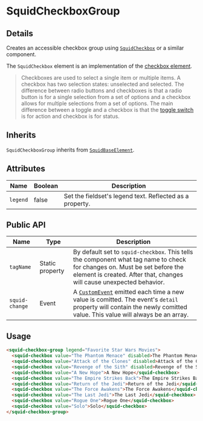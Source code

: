 # SquidCheckboxGroup

## Details

Creates an accessible checkbox group using [`SquidCheckbox`](../squid-checkbox) or a similar component.

The `SquidCheckbox` element is an implementation of the [checkbox element](https://developer.mozilla.org/en-US/docs/Web/HTML/Element/input/checkbox).

> Checkboxes are used to select a single item or multiple items. A checkbox has two selection states: unselected and selected.
> The difference between radio buttons and checkboxes is that a radio button is for a single selection from a set of options and a checkbox allows for multiple selections from a set of options.
> The main difference between a toggle and a checkbox is that the [toggle switch](../squid-toggle) is for action and checkbox is for status.

## Inherits

`SquidCheckboxGroup` inherits from [`SquidBaseElement`](../baseElement).

## Attributes

| Name          | Boolean      | Description                                       |
|---------------|--------------|---------------------------------------------------|
| `legend`      | false        | Set the fieldset's legend text. Reflected as a property. |

## Public API

| Name               | Type             | Description                                       |
|--------------------|------------------|---------------------------------------------------|
| `tagName`          | Static property  | By default set to `squid-checkbox`. This tells the component what tag name to check for changes on. Must be set before the element is created. After that, changes will cause unexpected behavior. |
| `squid-change`       | Event            | A [`CustomEvent`](https://developer.mozilla.org/en-US/docs/Web/API/CustomEvent) emitted each time a new value is comitted. The event's `detail` property will contain the newly comitted value.  This value will always be an array. |

## Usage

```html
<squid-checkbox-group legend="Favorite Star Wars Movies">
  <squid-checkbox value="The Phantom Menace" disabled>The Phantom Menace</squid-checkbox>
  <squid-checkbox value="Attack of the Clones" disabled>Attack of the Clones</squid-checkbox>
  <squid-checkbox value="Revenge of the Sith" disabled>Revenge of the Sith</squid-checkbox>
  <squid-checkbox value="A New Hope">A New Hope</squid-checkbox>
  <squid-checkbox value="The Empire Strikes Back">The Empire Strikes Back</squid-checkbox>
  <squid-checkbox value="Return of the Jedi">Return of the Jedi</squid-checkbox>
  <squid-checkbox value="The Force Awakens">The Force Awakens</squid-checkbox>
  <squid-checkbox value="The Last Jedi">The Last Jedi</squid-checkbox>
  <squid-checkbox value="Rogue One">Rogue One</squid-checkbox>
  <squid-checkbox value="Solo">Solo</squid-checkbox>
</squid-checkbox-group>
```